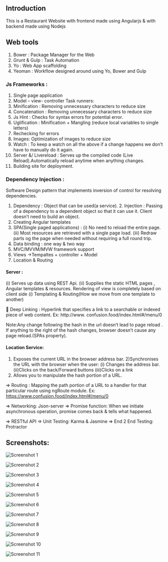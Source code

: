 ## Introduction
This is a Restaurant Website with frontend made using Angularjs & with backend made using Nodejs
## Web tools 
1.	Bower             :   Package Manager for the Web 
2.	Grunt & Gulp :  Task Automation
3.	Yo                     : Web App scaffolding
4.	Yeoman           : Workflow designed around using Yo, Bower and Gulp

###	Js Frameworks : 
1.	Single page application
2.	 Model – view- controller
       Task runners:
1. Minification : Removing unnecessary characters to reduce size
2. Concatenation : Removing unnecessary characters to reduce size
3. Js Hint : Checks for syntax errors for potential error.
4. Uglification : Minification + Mangling (reduce local variables to single letters)
5. Rechecking for errors
6. Images: Optimization of images to reduce size
7. Watch : To keep a watch on all the above if a change happens we don’t have to manually do it again.
8. Server &/ Livereload : Serves up the compiled code (Live Reload).Automatically reload anytime when anything changes.
9. Building site for deployment.

### Dependency Injection : 
Software Design pattern that implements inversion of control for resolving dependencies.
1. Dependency : Object that can be used(a service).
	2. Injection : Passing of a dependency to a dependent object so that it can use it.
Client doesn’t need to build an object.
1. Creating Angular templates
2. SPA(Single paged applications) : 
(i) No need to reload the entire page.
(ii) Most resources are retrieved with a single page load.
(iii) Redraw parts og the page when needed without requiring a full round trip.
3. Data binding : one way & two way
4. MVC/MVVM/MVW framework support
5. Views ->Tempaltes + controller + Model
6. Location & Routing

#### Server : 
(i)	Serves up data using REST Api.
(ii)	Supplies the static HTML pages , Angular templates & resources.
Rendering of view is completely based on client side
(i)	Templating & Routing(How we move from one template to another)

	Deep Linking : Hyperlink that specifies a link to a searchable or indexed piece of web content.
Ex: http://www. confusion.food/index.html#/menu/0

Note:Any change  following the hash in the url doesn’t lead to  page reload . If anything to the right of the hash changes, browser doesn’t cause any page reload.(SPAs property).

#### Location Service:
1) Exposes the current URL in the browser address bar.
2)Synchronises the URL with the browser when the user:
	(i) Changes the address bar.
	(ii)Clicks on the back/Forward buttons
	(iii)Clicks on a link
3) Allows you to manipulate the hash portion of a URL.


=> Routing : Mapping the path portion of a URL to a handler for that particular route using ngRoute module.
    Ex: https://www.confusion.food/index.html#/menu/0

=> Networking: Json-server
=> Promise function: When we initiate asynchronous operation, promise comes back & tells what  happened.

=> RESTful API
=> Unit Testing: Karma & Jasmine
=> End 2 End Testing: Protractor


## Screenshots:

![Screenshot 1](https://github.com/ishank62/Restaurant-Website/blob/master/Website/screenshots/Screenshot%201.png)

![Screenshot 2](https://github.com/ishank62/Restaurant-Website/blob/master/Website/screenshots/Screenshot%202.png)

![Screenshot 3](https://github.com/ishank62/Restaurant-Website/blob/master/Website/screenshots/Screenshot%203.png)

![Screenshot 4](https://github.com/ishank62/Restaurant-Website/blob/master/Website/screenshots/Screenshot%204.png)

![Screenshot 5](https://github.com/ishank62/Restaurant-Website/blob/master/Website/screenshots/Screenshot%205.png)

![Screenshot 6](https://github.com/ishank62/Restaurant-Website/blob/master/Website/screenshots/Screenshot%206.png)

![Screenshot 7](https://github.com/ishank62/Restaurant-Website/blob/master/Website/screenshots/Screenshot%207.png)

![Screenshot 8](https://github.com/ishank62/Restaurant-Website/blob/master/Website/screenshots/Screenshot%208.png)

![Screenshot 9](https://github.com/ishank62/Restaurant-Website/blob/master/Website/screenshots/Screenshot%209.png)

![Screenshot 10](https://github.com/ishank62/Restaurant-Website/blob/master/Website/screenshots/Screenshot%2010.png)

![Screenshot 11](https://github.com/ishank62/Restaurant-Website/blob/master/Website/screenshots/Screenshot%2011.png)
